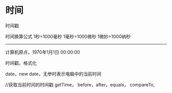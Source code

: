 

# 时间

时间戳

时间换算公式
1秒=1000毫秒
1毫秒=1000微秒
1微妙=1000纳秒

--------

计算机原点，1970年1月1日 00:00:00




时间戳，格式化


date，new date，无参时表示电脑中的当前时间


//获取当前时间的时间戳
getTime，
before，after，equals，
compareTo,










